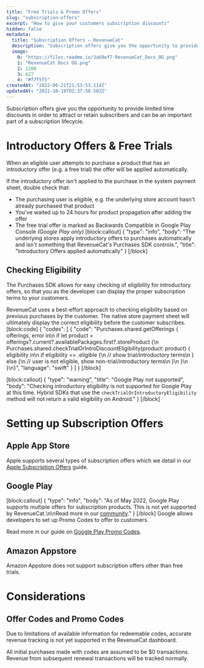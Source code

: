 ```yaml
---
title: "Free Trials & Promo Offers"
slug: "subscription-offers"
excerpt: "How to give your customers subscription discounts"
hidden: false
metadata: 
  title: "Subscription Offers – RevenueCat"
  description: "Subscription offers give you the opportunity to provide limited time discounts in order to attract or retain subscribers and can be an important part of a subscription lifecycle."
  image: 
    0: "https://files.readme.io/3a69ef7-RevenueCat_Docs_OG.png"
    1: "RevenueCat Docs OG.png"
    2: 1200
    3: 627
    4: "#f7f5f5"
createdAt: "2022-06-21T21:53:53.114Z"
updatedAt: "2022-10-19T02:37:50.583Z"
---
```

Subscription offers give you the opportunity to provide limited time discounts in order to attract or retain subscribers and can be an important part of a subscription lifecycle.

# Introductory Offers & Free Trials

When an eligible user attempts to purchase a product that has an introductory offer (e.g. a free trial) the offer will be applied automatically.

If the introductory offer isn't applied to the purchase in the system payment sheet, double check that:
- The purchasing user is eligible, e.g. the underlying store account hasn't already purchased that product
- You've waited up to 24 hours for product propagation after adding the offer
- The free trial offer is marked as Backwards Compatible in Google Play Console *(Google Play only)*
[block:callout]
{
  "type": "info",
  "body": "The underlying stores apply introductory offers to purchases automatically and isn't something that RevenueCat's Purchases SDK controls.",
  "title": "Introductory Offers applied automatically"
}
[/block]
## Checking Eligibility

The Purchases SDK allows for easy checking of eligibility for introductory offers, so that you as the developer can display the proper subscription terms to your customers.

RevenueCat uses a best-effort approach to checking eligibility based on previous purchases by the customer. The native store payment sheet will ultimately display the correct eligibility before the customer subscribes.
[block:code]
{
  "codes": [
    {
      "code": "Purchases.shared.getOfferings { offerings, error in\n  if let product = offerings?.current?.availablePackages.first?.storeProduct {\n    Purchases.shared.checkTrialOrIntroDiscountEligibility(product: product) { eligibility in\n      if eligibility == .eligible {\n        // show trial/introductory terms\n      } else {\n        // user is not eligible, show non-trial/introductory terms\n      }\n    }\n  }\n}",
      "language": "swift"
    }
  ]
}
[/block]

[block:callout]
{
  "type": "warning",
  "title": "Google Play not supported",
  "body": "Checking introductory eligibility is not supported for Google Play at this time. Hybrid SDKs that use the `checkTrialOrIntroductoryEligibility` method will not return a valid eligibility on Android."
}
[/block]
# Setting up Subscription Offers
## Apple App Store

Apple supports several types of subscription offers which we detail in our [Apple Subscription Offers](doc:ios-subscription-offers) guide.

## Google Play
[block:callout]
{
  "type": "info",
  "body": "As of May 2022, Google Play supports multiple offers for subscription products. This is not yet supported by RevenueCat.\n\nRead more in our [community](https://community.revenuecat.com/tips-discussion-56/google-i-o-22-announcements-rc-product-priorities-1620)."
}
[/block]
Google allows developers to set up Promo Codes to offer to customers. 

Read more in our guide on [Google Play Promo Codes](doc:android-promo-codes).

## Amazon Appstore

Amazon Appstore does not support subscription offers other than free trials.

# Considerations

## Offer Codes and Promo Codes
Due to limitations of available information for redeemable codes, accurate revenue tracking is not yet supported in the RevenueCat dashboard. 

All initial purchases made with codes are assumed to be $0 transactions. Revenue from subsequent renewal transactions will be tracked normally.